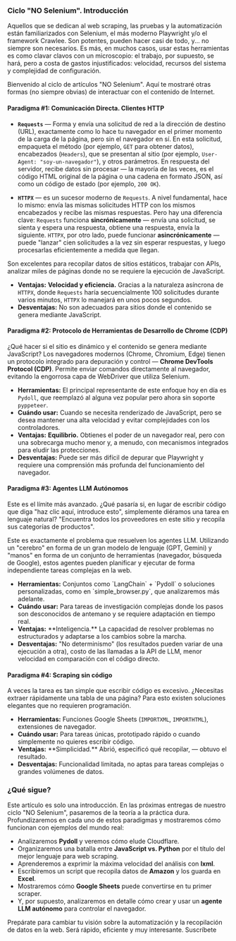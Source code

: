 ### **Ciclo "NO Selenium". Introducción**

Aquellos que se dedican al web scraping, las pruebas y la automatización están familiarizados con Selenium, el más moderno Playwright y/o el framework Crawlee. Son potentes, pueden hacer casi de todo, y... no siempre son necesarios. Es más, en muchos casos, usar estas herramientas es como clavar clavos con un microscopio: el trabajo, por supuesto, se hará, pero a costa de gastos injustificados: velocidad, recursos del sistema y complejidad de configuración.

Bienvenido al ciclo de artículos "NO Selenium". Aquí te mostraré otras formas (no siempre obvias) de interactuar con el contenido de Internet.

#### Paradigma #1: Comunicación Directa. Clientes HTTP

*   **`Requests`** — Forma y envía una solicitud de red a la dirección de destino (URL), exactamente como lo hace tu navegador en el primer momento de la carga de la página, pero sin el navegador en sí. En esta solicitud, empaqueta el método (por ejemplo, `GET` para obtener datos), encabezados (`Headers`), que se presentan al sitio (por ejemplo, `User-Agent: "soy-un-navegador"`), y otros parámetros. En respuesta del servidor, recibe datos sin procesar — la mayoría de las veces, es el código HTML original de la página o una cadena en formato JSON, así como un código de estado (por ejemplo, `200 OK`).

*   **`HTTPX`** — es un sucesor moderno de `Requests`. A nivel fundamental, hace lo mismo: envía las mismas solicitudes HTTP con los mismos encabezados y recibe las mismas respuestas. Pero hay una diferencia clave: `Requests` funciona **sincrónicamente** — envía una solicitud, se sienta y espera una respuesta, obtiene una respuesta, envía la siguiente. `HTTPX`, por otro lado, puede funcionar **asincrónicamente** — puede "lanzar" cien solicitudes a la vez sin esperar respuestas, y luego procesarlas eficientemente a medida que llegan.

Son excelentes para recopilar datos de sitios estáticos, trabajar con APIs, analizar miles de páginas donde no se requiere la ejecución de JavaScript.

*   **Ventajas:** **Velocidad y eficiencia.** Gracias a la naturaleza asíncrona de `HTTPX`, donde `Requests` haría secuencialmente 100 solicitudes durante varios minutos, `HTTPX` lo manejará en unos pocos segundos.
*   **Desventajas:** No son adecuados para sitios donde el contenido se genera mediante JavaScript.

#### Paradigma #2: Protocolo de Herramientas de Desarrollo de Chrome (CDP)

¿Qué hacer si el sitio es dinámico y el contenido se genera mediante JavaScript? Los navegadores modernos (Chrome, Chromium, Edge) tienen un protocolo integrado para depuración y control — **Chrome DevTools Protocol (CDP)**. Permite enviar comandos directamente al navegador, evitando la engorrosa capa de WebDriver que utiliza Selenium.

*   **Herramientas:** El principal representante de este enfoque hoy en día es `Pydoll`, que reemplazó al alguna vez popular pero ahora sin soporte `pyppeteer`.</li>
*   **Cuándo usar:** Cuando se necesita renderizado de JavaScript, pero se desea mantener una alta velocidad y evitar complejidades con los controladores.</li>
*   **Ventajas:** **Equilibrio.** Obtienes el poder de un navegador real, pero con una sobrecarga mucho menor y, a menudo, con mecanismos integrados para eludir las protecciones.</li>
*   **Desventajas:** Puede ser más difícil de depurar que Playwright y requiere una comprensión más profunda del funcionamiento del navegador.</li>
</ul>
<h4>Paradigma #3: Agentes LLM Autónomos</h4>
<p>Este es el límite más avanzado. ¿Qué pasaría si, en lugar de escribir código que diga "haz clic aquí, introduce esto", simplemente diéramos una tarea en lenguaje natural? "Encuentra todos los proveedores en este sitio y recopila sus categorías de productos".</p>
<p>Este es exactamente el problema que resuelven los agentes LLM. Utilizando un "cerebro" en forma de un gran modelo de lenguaje (GPT, Gemini) y "manos" en forma de un conjunto de herramientas (navegador, búsqueda de Google), estos agentes pueden planificar y ejecutar de forma independiente tareas complejas en la web.</p>
<ul>
<li><strong>Herramientas:</strong> Conjuntos como `LangChain` + `Pydoll` o soluciones personalizadas, como en `simple_browser.py`, que analizaremos más adelante.</li>
<li><strong>Cuándo usar:</strong> Para tareas de investigación complejas donde los pasos son desconocidos de antemano y se requiere adaptación en tiempo real.</li>
<li><strong>Ventajas:</strong> **Inteligencia.** La capacidad de resolver problemas no estructurados y adaptarse a los cambios sobre la marcha.</li>
<li><strong>Desventajas:</strong> "No determinismo" (los resultados pueden variar de una ejecución a otra), costo de las llamadas a la API de LLM, menor velocidad en comparación con el código directo.</li>
</ul>
<h4>Paradigma #4: Scraping sin código</h4>
<p>A veces la tarea es tan simple que escribir código es excesivo. ¿Necesitas extraer rápidamente una tabla de una página? Para esto existen soluciones elegantes que no requieren programación.</p>
<ul>
<li><strong>Herramientas:</strong> Funciones Google Sheets (<code>IMPORTXML</code>, <code>IMPORTHTML</code>), extensiones de navegador.</li>
<li><strong>Cuándo usar:</strong> Para tareas únicas, prototipado rápido o cuando simplemente no quieres escribir código.</li>
<li><strong>Ventajas:</strong> **Simplicidad.** Abrió, especificó qué recopilar, — obtuvo el resultado.</li>
<li><strong>Desventajas:</strong> Funcionalidad limitada, no aptas para tareas complejas o grandes volúmenes de datos.</li>
</ul>
<h3>¿Qué sigue?</h3>
<p>Este artículo es solo una introducción. En las próximas entregas de nuestro ciclo "NO Selenium", pasaremos de la teoría a la práctica dura. Profundizaremos en cada uno de estos paradigmas y mostraremos cómo funcionan con ejemplos del mundo real:</p>
<ul>
<li>Analizaremos <strong>Pydoll</strong> y veremos cómo elude Cloudflare.</li>
<li>Organizaremos una batalla entre <strong>JavaScript vs. Python</strong> por el título del mejor lenguaje para web scraping.</li>
<li>Aprenderemos a exprimir la máxima velocidad del análisis con <strong>lxml</strong>.</li>
<li>Escribiremos un script que recopila datos de <strong>Amazon</strong> y los guarda en <strong>Excel</strong>.</li>
<li>Mostraremos cómo <strong>Google Sheets</strong> puede convertirse en tu primer scraper.</li>
<li>Y, por supuesto, analizaremos en detalle cómo crear y usar un <strong>agente LLM autónomo</strong> para controlar el navegador.</li>
</ul>
<p>Prepárate para cambiar tu visión sobre la automatización y la recopilación de datos en la web. Será rápido, eficiente y muy interesante. Suscríbete</p>
